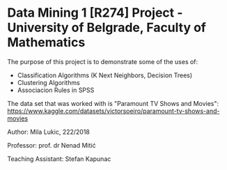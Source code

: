 # Data Mining 1 [R274] Project - University of Belgrade, Faculty of Mathematics

The purpose of this project is to demonstrate some of the uses of:

* Classification Algorithms (K Next Neighbors, Decision Trees)
* Clustering Algorithms
* Associacion Rules in SPSS 

The data set that was worked with is "Paramount TV Shows and Movies": https://www.kaggle.com/datasets/victorsoeiro/paramount-tv-shows-and-movies

Author: Mila Lukic, 222/2018

Professor: prof. dr Nenad Mitić

Teaching Assistant: Stefan Kapunac
